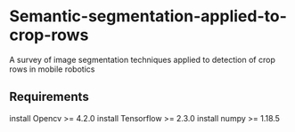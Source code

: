 # Semantic-segmentation-applied-to-crop-rows

A survey of image segmentation techniques applied to detection of crop rows in mobile robotics

## Requirements

install Opencv >= 4.2.0
install Tensorflow >= 2.3.0
install numpy >= 1.18.5

